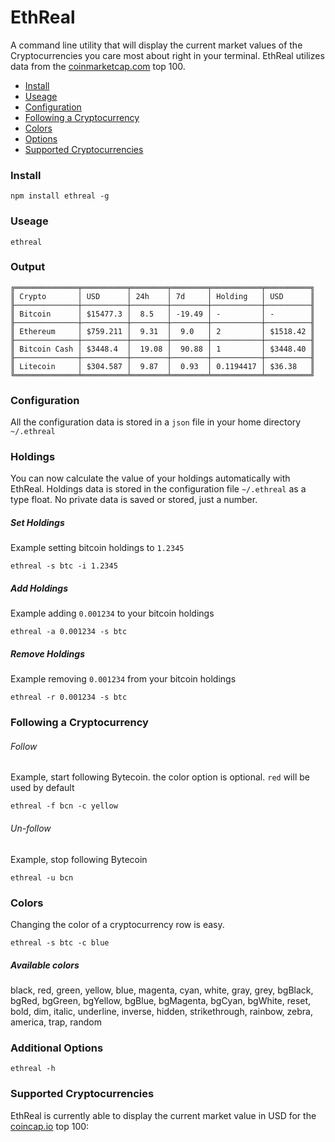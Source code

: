 # EthReal

A command line utility that will display the current market values of the Cryptocurrencies you care most about right in your terminal. EthReal utilizes data from the [coinmarketcap.com](https://coinmarketcap.com) top 100.

- [Install](#install)
- [Useage](#useage)
- [Configuration](#configuration)
- [Following a Cryptocurrency](#following-a-cryptocurrency)
- [Colors](#colors)
- [Options](#options)
- [Supported Cryptocurrencies](#supported-cryptocurrencies)

### Install

```
npm install ethreal -g
```

### Useage

```
ethreal
```

### Output

```
╔══════════════╤══════════╤════════╤════════╤═══════════╤══════════╗
║ Crypto       │ USD      │ 24h    │ 7d     │ Holding   │ USD      ║
╟──────────────┼──────────┼────────┼────────┼───────────┼──────────╢
║ Bitcoin      │ $15477.3 │  8.5   │ -19.49 │ -         │ -        ║
╟──────────────┼──────────┼────────┼────────┼───────────┼──────────╢
║ Ethereum     │ $759.211 │  9.31  │  9.0   │ 2         │ $1518.42 ║
╟──────────────┼──────────┼────────┼────────┼───────────┼──────────╢
║ Bitcoin Cash │ $3448.4  │  19.08 │  90.88 │ 1         │ $3448.40 ║
╟──────────────┼──────────┼────────┼────────┼───────────┼──────────╢
║ Litecoin     │ $304.587 │  9.87  │  0.93  │ 0.1194417 │ $36.38   ║
╚══════════════╧══════════╧════════╧════════╧═══════════╧══════════╝
```

### Configuration

All the configuration data is stored in a `json` file in your home directory `~/.ethreal`

### Holdings

You can now calculate the value of your holdings automatically with EthReal. Holdings data is stored in the configuration file `~/.ethreal` as a type float. No private data is saved or stored, just a number.

##### Set Holdings

Example setting bitcoin holdings to `1.2345`

```
ethreal -s btc -i 1.2345
```

##### Add Holdings

Example adding `0.001234` to your bitcoin holdings

```
ethreal -a 0.001234 -s btc
```

##### Remove Holdings

Example removing `0.001234` from your bitcoin holdings

```
ethreal -r 0.001234 -s btc
```

### Following a Cryptocurrency

###### Follow

Example, start following Bytecoin. the color option is optional. `red` will be used by default

```
ethreal -f bcn -c yellow
```

###### Un-follow

Example, stop following Bytecoin

```
ethreal -u bcn
```

### Colors

Changing the color of a cryptocurrency row is easy.

```
ethreal -s btc -c blue
```

##### Available colors

black, red, green, yellow, blue, magenta, cyan, white, gray, grey,
bgBlack, bgRed, bgGreen, bgYellow, bgBlue, bgMagenta, bgCyan, bgWhite,
reset, bold, dim, italic, underline, inverse, hidden, strikethrough,
rainbow, zebra, america, trap, random

### Additional Options

```
ethreal -h
```

### Supported Cryptocurrencies

EthReal is currently able to display the current market value in USD for the [coincap.io](https://api.coincap.io) top 100:
